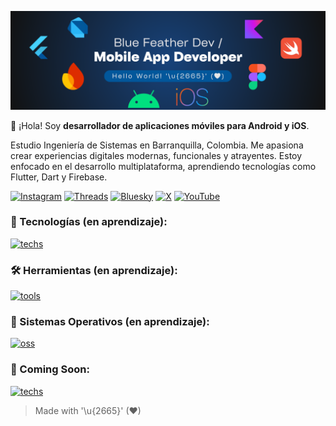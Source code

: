 <!-- ![header](https://capsule-render.vercel.app/api?type=waving&height=200&color=155E95&text=Hello%20World!%20'\u{2665}'&section=header&reversal=true&textBg=false&fontColor=F2EFE7&fontSize=41&fontAlignY=39&animation=fadeIn) -->

![](bluefeatherdev_header.png)

📲 ¡Hola! Soy **desarrollador de aplicaciones móviles para Android y iOS**.

Estudio Ingeniería de Sistemas en Barranquilla, Colombia.
Me apasiona crear experiencias digitales modernas, funcionales y atrayentes.
Estoy enfocado en el desarrollo multiplataforma, aprendiendo tecnologías como Flutter, Dart y Firebase.

[![Instagram](https://img.shields.io/badge/instagram-bluefeather.dev-FF0069?style=for-the-badge&logo=instagram&labelColor=101010)](https://www.instagram.com/bluefeather.dev)
[![Threads](https://img.shields.io/badge/threads-bluefeather.dev-000000?style=for-the-badge&logo=threads&labelColor=101010)](https://www.threads.com/@bluefeather.dev)
[![Bluesky](https://img.shields.io/badge/bluesky-bluefeatherdev-0285FF?style=for-the-badge&logo=bluesky&labelColor=101010)](https://bsky.app/profile/bluefeatherdev.bsky.social)
[![X](https://img.shields.io/badge/x_(twitter)-bluefeatherdev-000000?style=for-the-badge&logo=x&labelColor=101010)](https://x.com/bluefeatherdev)
[![YouTube](https://img.shields.io/badge/youtube-bluefeatherdev-FF0000?style=for-the-badge&logo=youtube&labelColor=101010)](https://www.youtube.com/@bluefeatherdev)

### 🎯 Tecnologías (en aprendizaje):
<!-- [![techs](https://skillicons.dev/icons?i=flutter,dart,firebase)](https://skillicons.dev) -->
[![techs](https://skills.syvixor.com/api/icons?i=flutter,dart,firebase,python,bash&radius=40)](https://github.com/syvixor/skills-icons)

### 🛠️ Herramientas (en aprendizaje):
<!-- [![tools](https://skillicons.dev/icons?i=git,github,figma,obsidian,notion)](https://skillicons.dev) -->
[![tools](https://skills.syvixor.com/api/icons?i=git,github,githubactions,vscode,figma,obsidian,notion&radius=40)](https://github.com/syvixor/skills-icons)

### 🔄 Sistemas Operativos (en aprendizaje):
<!-- [![oss](https://skillicons.dev/icons?i=windows,linux)](https://skillicons.dev) -->
[![oss](https://skills.syvixor.com/api/icons?i=android,ios,windows,macos,linux&radius=40)](https://github.com/syvixor/skills-icons)

### 🔭 Coming Soon:
[![techs](https://skills.syvixor.com/api/icons?i=bloc,riverpod,getx,kotlin,jetpackcompose,androidstudio,swift,swiftui,xcode&radius=40)](https://github.com/syvixor/skills-icons)

> Made with '\u{2665}' (♥)
